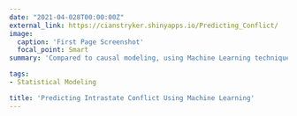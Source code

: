 ```yaml
---
date: "2021-04-028T00:00:00Z"
external_link: https://cianstryker.shinyapps.io/Predicting_Conflict/
image:
  caption: 'First Page Screenshot'
  focal_point: Smart
summary: 'Compared to causal modeling, using Machine Learning techniques to predict violent civil conflict is nascent within the broader conflict literature. In this paper, Liz Masten and I run three Machine Learning models – OLS Regression, Ridge Regression, and Random Forest – on a dataset of our own making to predict instances of violent intrastate conflict.'

tags:
- Statistical Modeling 

title: 'Predicting Intrastate Conflict Using Machine Learning'
---
```

